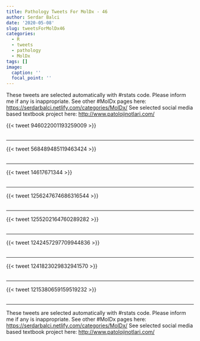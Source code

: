 ```yaml
---
title: Pathology Tweets For MolDx - 46
author: Serdar Balci
date: '2020-05-08'
slug: tweetsForMolDx46
categories:
  - R
  - tweets
  - pathology
  - MolDx
tags: []
image:
  caption: ''
  focal_point: ''
---
```



These tweets are selected automatically with #rstats code. Please inform me if any is inappropriate.
See other #MolDx pages here: https://serdarbalci.netlify.com/categories/MolDx/ 
See selected social media based textbook project here: http://www.patolojinotlari.com/

{{< tweet 946022001193259009 >}}
<br>
<br>
<hr>
{{< tweet 568489485119463424 >}}
<br>
<br>
<hr>
{{< tweet 14617671344 >}}
<br>
<br>
<hr>
{{< tweet 1256247674686316544 >}}
<br>
<br>
<hr>
{{< tweet 1255202164760289282 >}}
<br>
<br>
<hr>
{{< tweet 1242457297709944836 >}}
<br>
<br>
<hr>
{{< tweet 1241823029832941570 >}}
<br>
<br>
<hr>
{{< tweet 1215380659159519232 >}}
<br>
<br>
<hr>


These tweets are selected automatically with #rstats code. Please inform me if any is inappropriate.
See other #MolDx pages here: https://serdarbalci.netlify.com/categories/MolDx/ 
See selected social media based textbook project here: http://www.patolojinotlari.com/
